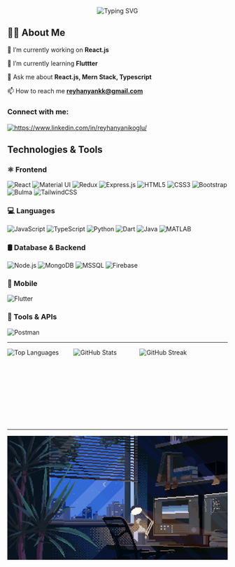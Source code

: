 <p align="center">
  <img src="https://readme-typing-svg.demolab.com?font=Fira+Code&size=31&pause=500&color=DA70D6&center=true&vCenter=true&width=500&height=60&lines=Hello+I'm+Reyhan;Frontend+Developer;" alt="Typing SVG" />
</p>

## 👩‍💻 About Me

🔭 I’m currently working on **React.js**

🌱 I’m currently learning **Fluttter**

💬 Ask me about **React.js, Mern Stack, Typescript**

📫 How to reach me **reyhanyankk@gmail.com**

<h3 align="left">Connect with me:</h3>
<p align="left">
<a href="https://linkedin.com/in/https://www.linkedin.com/in/reyhanyanikoglu/" target="blank"><img align="center" src="https://raw.githubusercontent.com/rahuldkjain/github-profile-readme-generator/master/src/images/icons/Social/linked-in-alt.svg" alt="https://www.linkedin.com/in/reyhanyanikoglu/" height="30" width="40" /></a>


## Technologies & Tools

### ⚛️ Frontend
![React](https://img.shields.io/badge/React-1E1E1E?style=for-the-badge&logo=react&logoColor=61DAFB)
![Material UI](https://img.shields.io/badge/-Material%20UI-007FFF?style=for-the-badge&logo=mui&logoColor=white)
![Redux](https://img.shields.io/badge/-Redux-764ABC?style=for-the-badge&logo=redux&logoColor=white)
![Express.js](https://img.shields.io/badge/-Express.js-000000?style=for-the-badge&logo=express&logoColor=white)
![HTML5](https://img.shields.io/badge/-HTML5-E34F26?style=for-the-badge&logo=html5&logoColor=white)
![CSS3](https://img.shields.io/badge/-CSS3-1572B6?style=for-the-badge&logo=css3&logoColor=white)
![Bootstrap](https://img.shields.io/badge/-Bootstrap-563D7C?style=for-the-badge&logo=bootstrap&logoColor=white)
![Bulma](https://img.shields.io/badge/-Bulma-00D1B2?style=for-the-badge&logo=bulma&logoColor=white)
![TailwindCSS](https://img.shields.io/badge/-TailwindCSS-38B2AC?style=for-the-badge&logo=tailwind-css&logoColor=white)


### 💻 Languages
![JavaScript](https://img.shields.io/badge/-JavaScript-F7DF1E?style=for-the-badge&logo=javascript&logoColor=000)
![TypeScript](https://img.shields.io/badge/-TypeScript-3178C6?style=for-the-badge&logo=typescript&logoColor=white)
![Python](https://img.shields.io/badge/-Python-333333?style=for-the-badge&logo=python&logoColor=white)
![Dart](https://img.shields.io/badge/-Dart-0175C2?style=for-the-badge&logo=dart&logoColor=white)
![Java](https://img.shields.io/badge/-Java-007396?style=for-the-badge&logo=java&logoColor=white)
![MATLAB](https://img.shields.io/badge/-MATLAB-0076A8?style=for-the-badge&logo=mathworks&logoColor=white)

### 🛢️ Database & Backend
![Node.js](https://img.shields.io/badge/-Node.js-339933?style=for-the-badge&logo=nodedotjs&logoColor=white)
![MongoDB](https://img.shields.io/badge/-MongoDB-47A248?style=for-the-badge&logo=mongodb&logoColor=white)
![MSSQL](https://img.shields.io/badge/-SQL%20Server-CC2927?style=for-the-badge&logo=microsoft-sql-server&logoColor=white)
![Firebase](https://img.shields.io/badge/-Firebase-FFCA28?style=for-the-badge&logo=firebase&logoColor=000)

### 📱 Mobile
![Flutter](https://img.shields.io/badge/-Flutter-02569B?style=for-the-badge&logo=flutter)

### 🧰 Tools & APIs
![Postman](https://img.shields.io/badge/-Postman-FF6C37?style=for-the-badge&logo=postman&logoColor=white)

<hr>

<div style="margin-bottom:10px;margin-top:10px;height:170px">
  <p valign="top" width="32%;" height="180px">
    <img width="30%" align="left" src="https://github-readme-stats.vercel.app/api/top-langs/?username=reyhanyanikoglu&theme=algolia&hide_border=false&layout=compact" alt="Top Languages" />
  </p>
  <p valign="top" width="32%;" height="180px">
    <img width="30%" align="left" src="https://github-readme-stats.vercel.app/api?username=reyhanyanikoglu&theme=algolia&hide_border=false&include_all_commits=true&count_private=true" alt="GitHub Stats" />
  </p>
  <p valign="top" width="32%;" height="180px">
    <img width="30%" align="left" src="https://github-readme-streak-stats.herokuapp.com/?user=reyhanyanikoglu&theme=algolia&hide_border=false" alt="GitHub Streak" />
  </p>
</div>

<hr>

<img src="https://github.com/reyhanyanikoglu/assets/blob/main/7he%20R4.gif" alt="Reyhan's GIF" width="1000"/>

